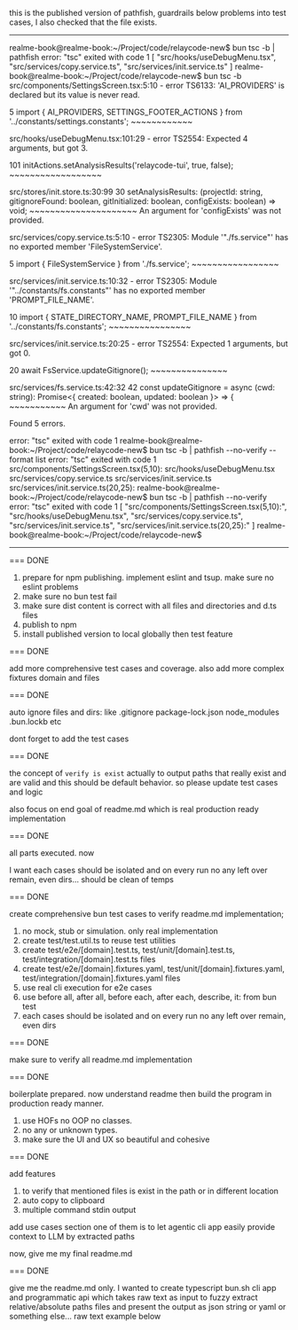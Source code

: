 this is the published version of pathfish, guardrails below problems into test cases, I also checked that the file exists.

---------------

realme-book@realme-book:~/Project/code/relaycode-new$ bun tsc -b | pathfish
error: "tsc" exited with code 1
[
  "src/hooks/useDebugMenu.tsx",
  "src/services/copy.service.ts",
  "src/services/init.service.ts"
]
realme-book@realme-book:~/Project/code/relaycode-new$ bun tsc -b
src/components/SettingsScreen.tsx:5:10 - error TS6133: 'AI_PROVIDERS' is declared but its value is never read.

5 import { AI_PROVIDERS, SETTINGS_FOOTER_ACTIONS } from '../constants/settings.constants';
           ~~~~~~~~~~~~

src/hooks/useDebugMenu.tsx:101:29 - error TS2554: Expected 4 arguments, but got 3.

101                 initActions.setAnalysisResults('relaycode-tui', true, false);
                                ~~~~~~~~~~~~~~~~~~

  src/stores/init.store.ts:30:99
    30         setAnalysisResults: (projectId: string, gitignoreFound: boolean, gitInitialized: boolean, configExists: boolean) => void;
                                                                                                         ~~~~~~~~~~~~~~~~~~~~~
    An argument for 'configExists' was not provided.

src/services/copy.service.ts:5:10 - error TS2305: Module '"./fs.service"' has no exported member 'FileSystemService'.

5 import { FileSystemService } from './fs.service';
           ~~~~~~~~~~~~~~~~~

src/services/init.service.ts:10:32 - error TS2305: Module '"../constants/fs.constants"' has no exported member 'PROMPT_FILE_NAME'.

10 import { STATE_DIRECTORY_NAME, PROMPT_FILE_NAME } from '../constants/fs.constants';
                                  ~~~~~~~~~~~~~~~~

src/services/init.service.ts:20:25 - error TS2554: Expected 1 arguments, but got 0.

20         await FsService.updateGitignore();
                           ~~~~~~~~~~~~~~~

  src/services/fs.service.ts:42:32
    42 const updateGitignore = async (cwd: string): Promise<{ created: boolean, updated: boolean }> => {
                                      ~~~~~~~~~~~
    An argument for 'cwd' was not provided.


Found 5 errors.

error: "tsc" exited with code 1
realme-book@realme-book:~/Project/code/relaycode-new$ bun tsc -b | pathfish --no-verify --format list
error: "tsc" exited with code 1
src/components/SettingsScreen.tsx(5,10):
src/hooks/useDebugMenu.tsx
src/services/copy.service.ts
src/services/init.service.ts
src/services/init.service.ts(20,25):
realme-book@realme-book:~/Project/code/relaycode-new$ bun tsc -b | pathfish --no-verify
error: "tsc" exited with code 1
[
  "src/components/SettingsScreen.tsx(5,10):",
  "src/hooks/useDebugMenu.tsx",
  "src/services/copy.service.ts",
  "src/services/init.service.ts",
  "src/services/init.service.ts(20,25):"
]
realme-book@realme-book:~/Project/code/relaycode-new$

--------------------

=== DONE

1. prepare for npm publishing. implement eslint and tsup. make sure no eslint problems
2. make sure no bun test fail
3. make sure dist content is correct with all files and directories and d.ts files
4. publish to npm
5. install published version to local globally then test feature

=== DONE

add more comprehensive test cases and coverage. also add more complex fixtures domain and files

=== DONE

auto ignore files and dirs: like .gitignore package-lock.json node_modules .bun.lockb etc

dont forget to add the test cases

=== DONE

the concept of `verify is exist` actually to output paths that really exist and are valid and this should be default behavior. so please update test cases and logic

also focus on end goal of readme.md which is real production ready implementation

=== DONE

all parts executed. now

I want each cases should be isolated and on every run no any left over remain, even dirs... should be clean of temps

=== DONE

create comprehensive bun test cases to verify readme.md implementation;

1. no mock, stub or simulation. only real implementation
2. create test/test.util.ts to reuse test utilities
3. create test/e2e/[domain].test.ts, test/unit/[domain].test.ts, test/integration/[domain].test.ts files
4. create test/e2e/[domain].fixtures.yaml, test/unit/[domain].fixtures.yaml, test/integration/[domain].fixtures.yaml files
4. use real cli execution for e2e cases
5. use before all, after all, before each, after each, describe, it: from bun test
6. each cases should be isolated and on every run no any left over remain, even dirs

=== DONE

make sure to verify all readme.md implementation

=== DONE

boilerplate prepared. now understand readme then build the program in production ready manner.

1. use HOFs no OOP no classes.
2. no any or unknown types.
3. make sure the UI and UX so beautiful and cohesive

=== DONE

add features

1. to verify that mentioned files is exist in the path or in different location
2. auto copy to clipboard
3. multiple command stdin output

add use cases section
one of them is to let agentic cli app easily provide context to LLM by extracted paths

now, give me my final readme.md

=== DONE

give me the readme.md only.  I wanted to create typescript bun.sh cli app and programmatic api which takes raw text as input to fuzzy extract relative/absolute paths files and present the output as json string or yaml or something else... raw text example below
